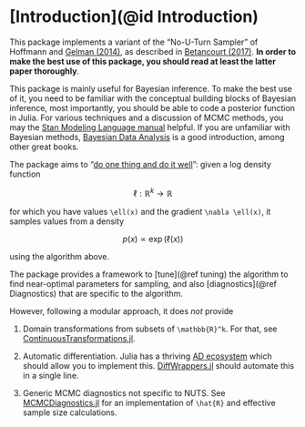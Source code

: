 # [Introduction](@id Introduction)

This package implements a variant of the “No-U-Turn Sampler” of Hoffmann and [Gelman (2014)](https://arxiv.org/abs/1111.4246), as described in [Betancourt (2017)](https://arxiv.org/abs/1701.02434). **In order to make the best use of this package, you should read at least the latter paper thoroughly**.

This package is mainly useful for Bayesian inference. To make the best use of it, you need to be familiar with the conceptual building blocks of Bayesian inference, most importantly, you should be able to code a posterior function in Julia. For various techniques and a discussion of MCMC methods, you may the [Stan Modeling Language manual](http://mc-stan.org/users/documentation/index.html) helpful. If you are unfamiliar with Bayesian methods, [Bayesian Data Analysis](http://www.stat.columbia.edu/~gelman/book/) is a good introduction, among other great books.

The package aims to “[do one thing and do it well](https://en.wikipedia.org/wiki/Unix_philosophy#Do_One_Thing_and_Do_It_Well)”: given a log density function

```math
\ell: \mathbb{R}^k \to \mathbb{R}
```

for which you have values ``\ell(x)`` and the gradient ``\nabla \ell(x)``, it samples values from a density

```math
p(x) \propto \exp(\ell(x))
```

using the algorithm above.

The package provides a framework to [tune](@ref tuning) the algorithm to find near-optimal parameters for sampling, and also [diagnostics](@ref Diagnostics) that are specific to the algorithm.

However, following a modular approach, it does *not* provide

1. Domain transformations from subsets of ``\mathbb{R}^k``. For that, see [ContinuousTransformations.jl](https://github.com/tpapp/ContinuousTransformations.jl).

2. Automatic differentiation. Julia has a thriving [AD ecosystem](http://www.juliadiff.org/) which should allow you to implement this. [DiffWrappers.jl](https://github.com/tpapp/DiffWrappers.jl) should automate this in a single line.

3. Generic MCMC diagnostics not specific to NUTS. See [MCMCDiagnostics.jl](https://github.com/tpapp/MCMCDiagnostics.jl) for an implementation of ``\hat{R}`` and effective sample size calculations.
